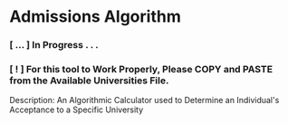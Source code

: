 # Admissions Algorithm
### [ ... ] In Progress . . .
### [ ! ] For this tool to Work Properly, Please COPY and PASTE from the Available Universities File.

Description: An Algorithmic Calculator used to Determine an Individual's Acceptance to a Specific University

